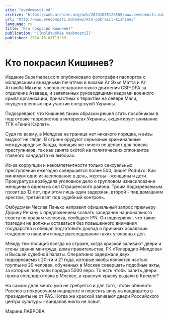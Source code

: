 ```yaml
---
site: "evedomosti.md"
archive: "https://web.archive.org/web/20241005125555/www.evedomosti.md/news/kto-pokrasil-kishinev"
url: "http://www.evedomosti.md/news/kto-pokrasil-kishinev"
language: ru
title: "Кто покрасил Кишинев?"
publication: '[[Moldavskie Vedomosti]]'
published: 2024-10-01T13:39
---
```


# Кто покрасил Кишинев?

Издание Superhaber.com опубликовало фотографии паспортов с молдавскими въездными печатями и визами Аг Эхья Матта и Аг Аттаюба Махина, членов сепаратистского движения CSP-DPA за отделение Азавада, и заявленных руководящими кадрами военного крыла организации, причастных к терактам на севере Мали, осуществленных при участии спецслужб Украины.

Подозревают, что Кишинев таким образом решил стать пособником в подготовке террористов в интересах Украины, акцентирует внимание ТГК «Гений Карпат».

Судя по всему, в Молдове на границе нет никакого порядка, и визы выдают не глядя. В стране орудуют серьезные криминальные международные банды, полиция же ничего не делает для поиска преступников, так как занята охотой на политических оппонентов главного кандидата на выборах.

Из-за коррупции и некомпетентности только сексуальных преступлений ежегодно совершается более 500, пишет Рodul.ro. Как минимум одно изнасилование в день, жертвы - женщины и дети. Прокуратура возбудила уголовное дело о групповом изнасиловании женщины в одном из сел Страшенского района. Троим подозреваемым грозит до 12 лет, при этом лишь один задержан, второй - под домашним арестом, третий взят под судебный контроль.

Омбудсмен Чеслав Панько направил официальный запрос премьеру Дорину Речану с предложением созвать заседание национального совета по правам человека, сообщает IPN. Он подчеркнул, что такие трагедии не должны оставаться без повышенного внимания государства и обещал подготовить доклад о причинах эскалации гендерного насилия и ходе расследования таких уголовных дел.

Между тем полиция всегда на страже, когда краской заливают двери и стены здания минтруда, дома правительства, ГК «Телерадио-Молдова» и Высшей судебной палаты. Оперативно задержали двух подозреваемых 20-ти и 21 года, которые якобы являются частью группы из 20 человек, обученных в Москве совершать подобные акты, за которые получали порядка 5000 евро. То есть чтобы залить двери нужна спецподготовка в Москве, а красную краску выдали в Кремле?

На самом деле много ума не требуется и для того, чтобы обвинить Россию в покрасочном инциденте и повесить вину на кандидатов в президенты не от PAS. Когда же краской заливают двери Российского центра культуры - вандалов никто не ловит.

Марина ЛАВРОВА